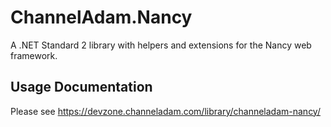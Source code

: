 # ChannelAdam.Nancy
A .NET Standard 2 library with helpers and extensions for the Nancy web framework.

## Usage Documentation
Please see https://devzone.channeladam.com/library/channeladam-nancy/
